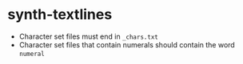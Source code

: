 # synth-textlines

- Character set files must end in `_chars.txt`
- Character set files that contain numerals should contain the word `numeral`